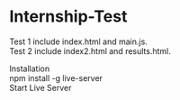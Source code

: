 # Internship-Test  

Test 1 include index.html and main.js.  
Test 2 include index2.html and results.html.  

Installation  
npm install -g live-server  
Start Live Server

